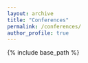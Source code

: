 ```yaml
---
layout: archive
title: "Conferences"
permalink: /conferences/
author_profile: true
---
```


{% include base_path %}

